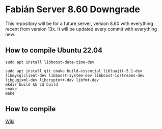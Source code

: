 # Fabián Server 8.60 Downgrade

This repository will be for a future server, version 8.60 with everything recent from version 13x.
It will be updated every commit with everything new.

## How to compile Ubuntu 22.04
    
    sudo apt install libboost-date-time-dev
    
    sudo apt install git cmake build-essential libluajit-5.1-dev libmysqlclient-dev libboost-system-dev libboost-iostreams-dev libpugixml-dev libcrypto++-dev libfmt-dev
    mkdir build && cd build
    cmake ..
    make

## How to compile

[Wiki](https://github.com/otland/forgottenserver/wiki/Compiling)
